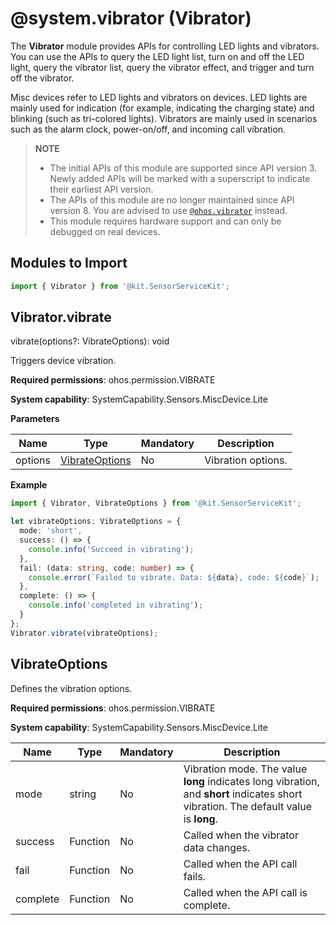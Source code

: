 # @system.vibrator (Vibrator)

The **Vibrator** module provides APIs for controlling LED lights and vibrators. You can use the APIs to query the LED light list, turn on and off the LED light, query the vibrator list, query the vibrator effect, and trigger and turn off the vibrator.

Misc devices refer to LED lights and vibrators on devices. LED lights are mainly used for indication (for example, indicating the charging state) and blinking (such as tri-colored lights). Vibrators are mainly used in scenarios such as the alarm clock, power-on/off, and incoming call vibration.


> **NOTE**
> - The initial APIs of this module are supported since API version 3. Newly added APIs will be marked with a superscript to indicate their earliest API version.
> - The APIs of this module are no longer maintained since API version 8. You are advised to use [`@ohos.vibrator`](js-apis-vibrator.md) instead.
> - This module requires hardware support and can only be debugged on real devices.


## Modules to Import


```ts
import { Vibrator } from '@kit.SensorServiceKit';
```

## Vibrator.vibrate

 vibrate(options?: VibrateOptions): void

Triggers device vibration.

**Required permissions**: ohos.permission.VIBRATE

**System capability**: SystemCapability.Sensors.MiscDevice.Lite

**Parameters**

| Name | Type                             | Mandatory| Description      |
| ------- | --------------------------------- | ---- | ---------- |
| options | [VibrateOptions](#vibrateoptions) | No  | Vibration options.|

**Example**

```ts
import { Vibrator, VibrateOptions } from '@kit.SensorServiceKit';

let vibrateOptions: VibrateOptions = {
  mode: 'short',
  success: () => {
    console.info('Succeed in vibrating');
  },
  fail: (data: string, code: number) => {
    console.error(`Failed to vibrate. Data: ${data}, code: ${code}`);
  },
  complete: () => {
    console.info('completed in vibrating');
  }
};
Vibrator.vibrate(vibrateOptions);
```

## VibrateOptions

Defines the vibration options.

**Required permissions**: ohos.permission.VIBRATE

**System capability**: SystemCapability.Sensors.MiscDevice.Lite

| Name    | Type    | Mandatory| Description                                                        |
| -------- | -------- | ---- | ------------------------------------------------------------ |
| mode     | string   | No  | Vibration mode. The value **long** indicates long vibration, and **short** indicates short vibration. The default value is **long**.|
| success  | Function | No  | Called when the vibrator data changes.                            |
| fail     | Function | No  | Called when the API call fails.                                    |
| complete | Function | No  | Called when the API call is complete.                                    |
